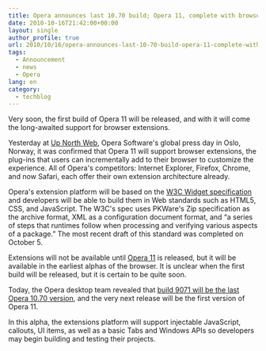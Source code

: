 ```yaml
---
title: Opera announces last 10.70 build; Opera 11, complete with browser extensions, comes next
date: 2010-10-16T21:42:00+00:00
layout: single
author_profile: true
url: 2010/10/16/opera-announces-last-10-70-build-opera-11-complete-with-browser-extensions-comes-next/
tags:
  - Announcement
  - news
  - Opera
lang: en
category: 
  - techblog
---
```

Very soon, the first build of Opera 11 will be released, and with it will come the long-awaited support for browser extensions.

Yesterday at [Up North Web](http://www.opera.com/portal/unw/), Opera Software's global press day in Oslo, Norway, it was confirmed that Opera 11 will support browser extensions, the plug-ins that users can incrementally add to their browser to customize the experience. All of Opera's competitors: Internet Explorer, Firefox, Chrome, and now Safari, each offer their own extension architecture already.

Opera's extension platform will be based on the [W3C Widget specification](http://www.w3.org/TR/widgets/) and developers will be able to build them in Web standards such as HTML5, CSS, and JavaScript. The W3C's spec uses PKWare's Zip specification as the archive format, XML as a configuration document format, and “a series of steps that runtimes follow when processing and verifying various aspects of a package.” The most recent draft of this standard was completed on October 5.

Extensions will not be available until [Opera 11](http://www.opera.com/browser/next/) is released, but it will be available in the earliest alphas of the browser. It is unclear when the first build will be released, but it is certain to be quite soon.

Today, the Opera desktop team revealed that [build 9071 will be the last Opera 10.70 version](http://my.opera.com/desktopteam/blog/2010/10/15/font-fixes-for-nix-the-last-10-70-build), and the very next release will be the first version of Opera 11.

In this alpha, the extensions platform will support injectable JavaScript, callouts, UI items, as well as a basic Tabs and Windows APIs so developers may begin building and testing their projects.